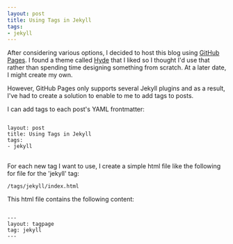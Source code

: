 ```yaml
---
layout: post
title: Using Tags in Jekyll
tags:
- jekyll
---
```


After considering various options, I decided to host this blog using [GitHub Pages](https://pages.github.com/).  I found a theme called [Hyde](http://hyde.getpoole.com/) that I liked so I thought I'd use that rather than spending time designing something from scratch. At a later date, I might create my own.

However, GitHub Pages only supports several Jekyll plugins and as a result, I've had to create a solution to enable to me to add tags to posts.

I can add tags to each post's YAML frontmatter:
<pre>
<code>
layout: post
title: Using Tags in Jekyll
tags:
- jekyll
</code>
</pre>

For each new tag I want to use, I create a simple html file like the following for file for the 'jekyll' tag:


<code>/tags/jekyll/index.html</code>

This html file contains the following content:

<pre>
<code>
---
layout: tagpage
tag: jekyll
---
</code>
</pre>
